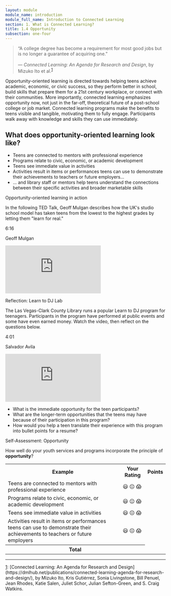 ```yaml
---
layout: module
module_name: introduction
module_full_name: Introduction to Connected Learning
section: 1. What is Connected Learning?
title: 1.4 Opportunity
subsection: one-four
---
```


> “A college degree has become a requirement for most good jobs but is no longer a guarantee of acquiring one.”<br/><br/>— _Connected Learning: An Agenda for Research and Design_, by Mizuko Ito et al.<sup><a href="#fn1" name="1">1</a></sup> 

Opportunity-oriented learning is directed towards helping teens achieve academic, economic, or civic success, so they perform better in school, build skills that prepare them for a 21st century workplace, or connect with their communities. More importantly, connected learning emphasizes opportunity now, not just in the far-off, theoretical future of a post-school college or job market. Connected learning programs make the benefits to teens visible and tangible, motivating them to fully engage. Participants walk away with knowledge and skills they can use immediately.

## What does opportunity-oriented learning look like? 
* Teens are connected to mentors with professional experience
* Programs relate to civic, economic, or academic development
* Teens see immediate value in activities
* Activities result in items or performances teens can use to demonstrate their achievements to teachers or future employers...
* ... and library staff or mentors help teens understand the connections between their specific activities and broader marketable skills



<div class="case_study_box">
  <p class="box-title">Opportunity-oriented learning in action</p>
  <p>In the following TED Talk, Geoff Mulgan describes how the UK's studio school model has taken teens from the lowest to the highest grades by letting them "learn for real."</p>
  <p class="videotime">6:16</p><p class="source">Geoff Mulgan</p>
 <div class="video">
  
<iframe src="https://embed.ted.com/talks/lang/en/geoff_mulgan_a_short_intro_to_the_studio_school" frameborder="0" scrolling="no" allowfullscreen></iframe></div></div>




<div class="reflection">
  <p class="box-title">Reflection: Learn to DJ Lab</p>
  
<p>The Las Vegas-Clark County Library runs a popular Learn to DJ program for teenagers. Participants in the program have performed at public events and some have even earned money. Watch the video, then reflect on the questions below.</p>
<p class="videotime">4:01</p><p class="source">Salvador Avila</p>
 <div class="video">
  
<iframe src="https://www.youtube.com/embed/ukdUrfo6LVM" frameborder="0" allow="autoplay; encrypted-media" allowfullscreen></iframe></div>

<ul><li>What is the immediate opportunity for the teen participants? </li>
    <li>What are the longer-term opportunities that the teens may have because of their participation in this program? </li>
<li>How would you help a teen translate their experience with this program into bullet points for a resume? </li>
  </ul></div>

<div class="reflection">
	<p>Self-Assessment: Opportunity</p>
	<p>How well do your youth services and programs incorporate the principle of <b>opportunity</b>?</p>
	<table class="worksheet">
		<tr>
			<th>Example</th>
			<th>Your Rating</th>
			<th>Points</th>
		</tr>
		<tr>
			<td>Teens are connected to mentors with professional experience</td>
			<td>😃 😐 😱</td>
			<td></td>
		</tr>
		<tr>
			<td>Programs relate to civic, economic, or academic development</td>
			<td>😃 😐 😱</td>
			<td></td>
		</tr>
		<tr>
			<td>Teens see immediate value in activities</td>
			<td>😃 😐 😱</td>
			<td></td>
		</tr>
		<tr>
			<td>Activities result in items or performances teens can use to demonstrate their achievements to teachers or future employers</td>
			<td>😃 😐 😱</td>
			<td></td>
		</tr>
				<tr>
			<th colspan="2">Total</th>
			<td></td>
		</tr>
	</table>
</div>

  
<hr/>
<a name="fn1" href="#1">1</a>: [Connected Learning: An Agenda for Research and Design](https://dmlhub.net/publications/connected-learning-agenda-for-research-and-design/), by Mizuko Ito, Kris Gutiérrez, Sonia Livingstone, Bill Penuel, Jean Rhodes, Katie Salen, Juliet Schor, Julian Sefton-Green, and S. Craig Watkins.

